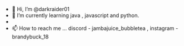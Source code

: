 - 👋 Hi, I’m @darkraider01
- 🌱 I’m currently learning java , javascript and python.
-
- 📫 How to reach me ... discord - jambajuice_bubbletea , instagram - brandybuck_18
<!---
darkraider01/darkraider01 is a ✨ special ✨ repository because its `README.md` (this file) appears on your GitHub profile.
You can click the Preview link to take a look at your changes.
--->


